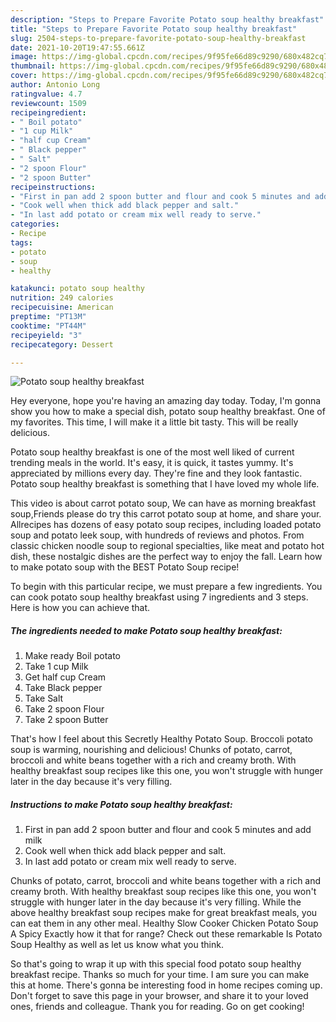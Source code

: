 ```yaml
---
description: "Steps to Prepare Favorite Potato soup healthy breakfast"
title: "Steps to Prepare Favorite Potato soup healthy breakfast"
slug: 2504-steps-to-prepare-favorite-potato-soup-healthy-breakfast
date: 2021-10-20T19:47:55.661Z
image: https://img-global.cpcdn.com/recipes/9f95fe66d89c9290/680x482cq70/potato-soup-healthy-breakfast-recipe-main-photo.jpg
thumbnail: https://img-global.cpcdn.com/recipes/9f95fe66d89c9290/680x482cq70/potato-soup-healthy-breakfast-recipe-main-photo.jpg
cover: https://img-global.cpcdn.com/recipes/9f95fe66d89c9290/680x482cq70/potato-soup-healthy-breakfast-recipe-main-photo.jpg
author: Antonio Long
ratingvalue: 4.7
reviewcount: 1509
recipeingredient:
- " Boil potato"
- "1 cup Milk"
- "half cup Cream"
- " Black pepper"
- " Salt"
- "2 spoon Flour"
- "2 spoon Butter"
recipeinstructions:
- "First in pan add 2 spoon butter and flour and cook 5 minutes and add milk"
- "Cook well when thick add black pepper and salt."
- "In last add potato or cream mix well ready to serve."
categories:
- Recipe
tags:
- potato
- soup
- healthy

katakunci: potato soup healthy 
nutrition: 249 calories
recipecuisine: American
preptime: "PT13M"
cooktime: "PT44M"
recipeyield: "3"
recipecategory: Dessert

---
```



![Potato soup healthy breakfast](https://img-global.cpcdn.com/recipes/9f95fe66d89c9290/680x482cq70/potato-soup-healthy-breakfast-recipe-main-photo.jpg)

Hey everyone, hope you're having an amazing day today. Today, I'm gonna show you how to make a special dish, potato soup healthy breakfast. One of my favorites. This time, I will make it a little bit tasty. This will be really delicious.

Potato soup healthy breakfast is one of the most well liked of current trending meals in the world. It's easy, it is quick, it tastes yummy. It's appreciated by millions every day. They're fine and they look fantastic. Potato soup healthy breakfast is something that I have loved my whole life.

This video is about carrot potato soup, We can have as morning breakfast soup,Friends please do try this carrot potato soup at home, and share your. Allrecipes has dozens of easy potato soup recipes, including loaded potato soup and potato leek soup, with hundreds of reviews and photos. From classic chicken noodle soup to regional specialties, like meat and potato hot dish, these nostalgic dishes are the perfect way to enjoy the fall. Learn how to make potato soup with the BEST Potato Soup recipe!


To begin with this particular recipe, we must prepare a few ingredients. You can cook potato soup healthy breakfast using 7 ingredients and 3 steps. Here is how you can achieve that.

<!--inarticleads1-->

##### The ingredients needed to make Potato soup healthy breakfast:

1. Make ready  Boil potato
1. Take 1 cup Milk
1. Get half cup Cream
1. Take  Black pepper
1. Take  Salt
1. Take 2 spoon Flour
1. Take 2 spoon Butter


That's how I feel about this Secretly Healthy Potato Soup. Broccoli potato soup is warming, nourishing and delicious! Chunks of potato, carrot, broccoli and white beans together with a rich and creamy broth. With healthy breakfast soup recipes like this one, you won't struggle with hunger later in the day because it's very filling. 

<!--inarticleads2-->

##### Instructions to make Potato soup healthy breakfast:

1. First in pan add 2 spoon butter and flour and cook 5 minutes and add milk
1. Cook well when thick add black pepper and salt.
1. In last add potato or cream mix well ready to serve.


Chunks of potato, carrot, broccoli and white beans together with a rich and creamy broth. With healthy breakfast soup recipes like this one, you won't struggle with hunger later in the day because it's very filling. While the above healthy breakfast soup recipes make for great breakfast meals, you can eat them in any other meal. Healthy Slow Cooker Chicken Potato Soup A Spicy Exactly how it that for range? Check out these remarkable Is Potato Soup Healthy as well as let us know what you think. 

So that's going to wrap it up with this special food potato soup healthy breakfast recipe. Thanks so much for your time. I am sure you can make this at home. There's gonna be interesting food in home recipes coming up. Don't forget to save this page in your browser, and share it to your loved ones, friends and colleague. Thank you for reading. Go on get cooking!

